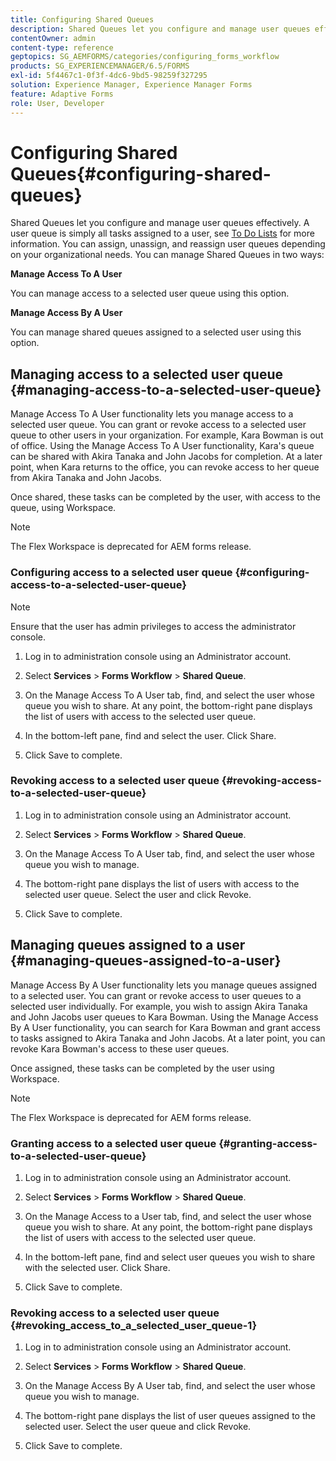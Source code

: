```yaml
---
title: Configuring Shared Queues
description: Shared Queues let you configure and manage user queues effectively. Learn how to configure shared queues.
contentOwner: admin
content-type: reference
geptopics: SG_AEMFORMS/categories/configuring_forms_workflow
products: SG_EXPERIENCEMANAGER/6.5/FORMS
exl-id: 5f4467c1-0f3f-4dc6-9bd5-98259f327295
solution: Experience Manager, Experience Manager Forms
feature: Adaptive Forms
role: User, Developer
---
```

# Configuring Shared Queues{#configuring-shared-queues}

Shared Queues let you configure and manage user queues effectively. A user queue is simply all tasks assigned to a user, see [To Do Lists](https://help.adobe.com/en_US/livecycle/11.0/WorkspaceHelp/WS92d06802c76abadb-2b6ab502126beb6ba2f-7ffc.2.html) for more information. You can assign, unassign, and reassign user queues depending on your organizational needs. You can manage Shared Queues in two ways:

**Manage Access To A User**

You can manage access to a selected user queue using this option.

**Manage Access By A User**

You can manage shared queues assigned to a selected user using this option.

## Managing access to a selected user queue {#managing-access-to-a-selected-user-queue}

Manage Access To A User functionality lets you manage access to a selected user queue. You can grant or revoke access to a selected user queue to other users in your organization. For example, Kara Bowman is out of office. Using the Manage Access To A User functionality, Kara's queue can be shared with Akira Tanaka and John Jacobs for completion. At a later point, when Kara returns to the office, you can revoke access to her queue from Akira Tanaka and John Jacobs.

Once shared, these tasks can be completed by the user, with access to the queue, using Workspace.

>[!NOTE]
>
>The Flex Workspace is deprecated for AEM forms release.

### Configuring access to a selected user queue {#configuring-access-to-a-selected-user-queue}

>[!NOTE]
> 
> Ensure that the user has admin privileges to access the administrator console.

1. Log in to administration console using an Administrator account.
1. Select **Services** > **Forms Workflow** > **Shared Queue**.

1. On the Manage Access To A User tab, find, and select the user whose queue you wish to share. At any point, the bottom-right pane displays the list of users with access to the selected user queue.
1. In the bottom-left pane, find and select the user. Click Share.
1. Click Save to complete.

### Revoking access to a selected user queue {#revoking-access-to-a-selected-user-queue}

1. Log in to administration console using an Administrator account.
1. Select **Services** &gt; **Forms Workflow** &gt; **Shared Queue**.

1. On the Manage Access To A User tab, find, and select the user whose queue you wish to manage.
1. The bottom-right pane displays the list of users with access to the selected user queue. Select the user and click Revoke.
1. Click Save to complete.

## Managing queues assigned to a user {#managing-queues-assigned-to-a-user}

Manage Access By A User functionality lets you manage queues assigned to a selected user. You can grant or revoke access to user queues to a selected user individually. For example, you wish to assign Akira Tanaka and John Jacobs user queues to Kara Bowman. Using the Manage Access By A User functionality, you can search for Kara Bowman and grant access to tasks assigned to Akira Tanaka and John Jacobs. At a later point, you can revoke Kara Bowman's access to these user queues.

Once assigned, these tasks can be completed by the user using Workspace.

>[!NOTE]
>
>The Flex Workspace is deprecated for AEM forms release.

### Granting access to a selected user queue {#granting-access-to-a-selected-user-queue}

1. Log in to administration console using an Administrator account.
1. Select **Services** &gt; **Forms Workflow** &gt; **Shared Queue**.

1. On the Manage Access to a User tab, find, and select the user whose queue you wish to share. At any point, the bottom-right pane displays the list of users with access to the selected user queue.
1. In the bottom-left pane, find and select user queues you wish to share with the selected user. Click Share.
1. Click Save to complete.

### Revoking access to a selected user queue {#revoking_access_to_a_selected_user_queue-1}

1. Log in to administration console using an Administrator account.
1. Select **Services** &gt; **Forms Workflow** &gt; **Shared Queue**.

1. On the Manage Access By A User tab, find, and select the user whose queue you wish to manage.
1. The bottom-right pane displays the list of user queues assigned to the selected user. Select the user queue and click Revoke.
1. Click Save to complete.
